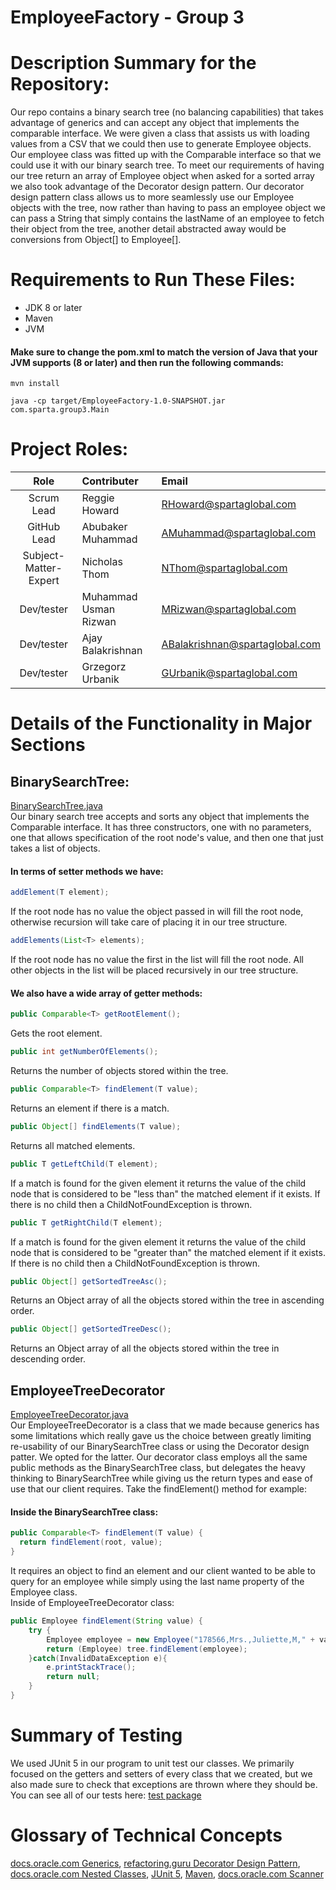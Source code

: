 # EmployeeFactory - Group 3
# Description Summary for the Repository:
Our repo contains a binary search tree (no balancing capabilities) that takes advantage of generics and can accept any object that implements the comparable interface. We were given a class that assists us with loading values from a CSV that we could then use to generate Employee objects. Our employee class was fitted up with the Comparable interface so that we could use it with our binary search tree. To meet our requirements of having our tree return an array of Employee object when asked for a sorted array we also took advantage of the Decorator design pattern. Our decorator design pattern class allows us to more seamlessly use our Employee objects with the tree, now rather than having to pass an employee object we can pass a String that simply contains the lastName of an employee to fetch their object from the tree, another detail abstracted away would be conversions from Object[] to Employee[]. 

# Requirements to Run These Files:
- JDK 8 or later
- Maven
- JVM <br />
#### Make sure to change the pom.xml to match the version of Java that your JVM supports (8 or later) and then run the following commands:
```
mvn install
```
```
java -cp target/EmployeeFactory-1.0-SNAPSHOT.jar com.sparta.group3.Main
```
# Project Roles: <br />
| Role                  |   Contributer         |           Email                |
|  :---:                |      :---             |             :--                |
| Scrum Lead            | Reggie Howard         |     RHoward@spartaglobal.com   |
| GitHub Lead           | Abubaker Muhammad     |     AMuhammad@spartaglobal.com |
| Subject-Matter-Expert | Nicholas Thom         |     NThom@spartaglobal.com     |
| Dev/tester            | Muhammad Usman Rizwan |       MRizwan@spartaglobal.com |
| Dev/tester            | Ajay Balakrishnan     | ABalakrishnan@spartaglobal.com |
| Dev/tester            | Grzegorz Urbanik      | GUrbanik@spartaglobal.com      |           

# Details of the Functionality in Major Sections
## BinarySearchTree: <br />
[BinarySearchTree.java](https://github.com/bakar212/EmployeeFactory/blob/Dev-Branch/src/main/java/com/sparta/room3/model/BinarySearchTree.java) <br />
Our binary search tree accepts and sorts any object that implements the Comparable interface. It has three constructors, one with no parameters, one that allows specification of the root node's value, and then one that just takes a list of objects. <br>
#### In terms of setter methods we have:
```java
addElement(T element);
```
If the root node has no value the object passed in will fill the root node, otherwise recursion will take care of placing it in our tree structure.
```java
addElements(List<T> elements);
```
If the root node has no value the first in the list will fill the root node. All other objects in the list will be placed recursively in our tree structure.
#### We also have a wide array of getter methods:
```java
public Comparable<T> getRootElement();
```
Gets the root element.
```java
public int getNumberOfElements();
```
Returns the number of objects stored within the tree.
```java
public Comparable<T> findElement(T value);
```
Returns an element if there is a match.
```java
public Object[] findElements(T value);
```
Returns all matched elements.
```java
public T getLeftChild(T element);
```
If a match is found for the given element it returns the value of the child node that is considered to be "less than" the matched element if it exists. If there is no child then a ChildNotFoundException is thrown.
```java
public T getRightChild(T element);
```
If a match is found for the given element it returns the value of the child node that is considered to be "greater than" the matched element if it exists. If there is no child then a ChildNotFoundException is thrown.
```java
public Object[] getSortedTreeAsc();
```
Returns an Object array of all the objects stored within the tree in ascending order.
```java
public Object[] getSortedTreeDesc();
```
Returns an Object array of all the objects stored within the tree in descending order.
## EmployeeTreeDecorator <br />
[EmployeeTreeDecorator.java](https://github.com/bakar212/EmployeeFactory/blob/Dev-Branch/src/main/java/com/sparta/room3/model/EmployeeTreeDecorator.java) <br />
Our EmployeeTreeDecorator is a class that we made because generics has some limitations which really gave us the choice between greatly limiting re-usability of our BinarySearchTree class or using the Decorator design patter. We opted for the latter. Our decorator class employs all the same public methods as the BinarySearchTree class, but delegates the heavy thinking to BinarySearchTree while giving us the return types and ease of use that our client requires. Take the findElement() method for example: <br />
#### Inside the BinarySearchTree class: <br />
```java
public Comparable<T> findElement(T value) {
  return findElement(root, value);
}
```

It requires an object to find an element and our client wanted to be able to query for an employee while simply using the last name property of the Employee class. <br />
Inside of EmployeeTreeDecorator class:
```java
public Employee findElement(String value) {
    try {
        Employee employee = new Employee("178566,Mrs.,Juliette,M," + value + ",F,juliette.rojo@yahoo.co.uk,05/08/1967,06/04/2011,193912");
        return (Employee) tree.findElement(employee);
    }catch(InvalidDataException e){
        e.printStackTrace();
        return null;
    }
}
```

# Summary of Testing <br />
We used JUnit 5 in our program to unit test our classes. We primarily focused on the getters and setters of every class that we created, but we also made sure to check that exceptions are thrown where they should be. <br />
You can see all of our tests here: [test package](https://github.com/bakar212/EmployeeFactory/tree/Dev-Branch/src/test/java/com/sparta/room3) <br />
# Glossary of Technical Concepts <br />
[docs.oracle.com Generics](https://docs.oracle.com/javase/tutorial/java/generics/index.html), [refactoring.guru Decorator Design Pattern](https://refactoring.guru/design-patterns/decorator), [docs.oracle.com Nested Classes](https://docs.oracle.com/javase/tutorial/java/javaOO/nested.html), [JUnit 5](https://junit.org/junit5/), [Maven](https://maven.apache.org/), [docs.oracle.com Scanner](https://docs.oracle.com/en/java/javase/17/docs/api/java.base/java/util/Scanner.html)
